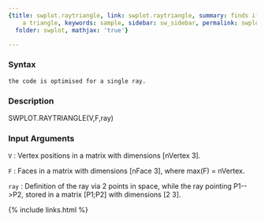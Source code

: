 ```yaml
---
{title: swplot.raytriangle, link: swplot.raytriangle, summary: finds if a ray crosses
    a triangle, keywords: sample, sidebar: sw_sidebar, permalink: swplot_raytriangle,
  folder: swplot, mathjax: 'true'}

---
```


### Syntax

`the code is optimised for a single ray.`

### Description

SWPLOT.RAYTRIANGLE(V,F,ray)
 

### Input Arguments

`V`
: Vertex positions in a matrix with dimensions [nVertex 3].

`F`
: Faces in a matrix with dimensions [nFace 3], where 
      max(F) = nVertex.

`ray`
: Definition of the ray via 2 points in space, while the ray
  pointing P1-->P2, stored in a matrix [P1;P2] with dimensions 
  [2 3].

{% include links.html %}
